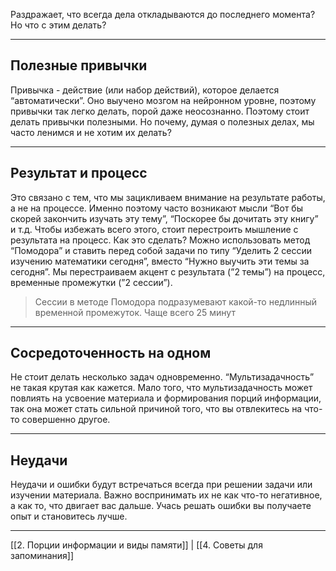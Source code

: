 Раздражает, что всегда дела откладываются до последнего момента? Но что с этим делать?

---
## Полезные привычки

Привычка - действие (или набор действий), которое делается “автоматически”. Оно выучено мозгом на нейронном уровне, поэтому привычки так легко делать, порой даже неосознанно.
Поэтому стоит делать привычки полезными. Но почему, думая о полезных делах, мы часто ленимся и не хотим их делать?

---
## Результат и процесс

Это связано с тем, что мы зацикливаем внимание на результате работы, а не на процессе. Именно поэтому часто возникают мысли “Вот бы скорей закончить изучать эту тему”, “Поскорее бы дочитать эту книгу” и т.д.
Чтобы избежать всего этого, стоит перестроить мышление с результата на процесс. Как это сделать? Можно использовать метод “Помодора” и ставить перед собой задачи по типу “Уделить 2 сессии изучению математики сегодня”, вместо “Нужно выучить эти темы за сегодня”. Мы перестраиваем акцент с результата (”2 темы”) на процесс, временные промежутки (”2 сессии”).
> Сессии в методе Помодора подразумевают какой-то недлинный временной промежуток. Чаще всего 25 минут

---
## Сосредоточенность на одном

Не стоит делать несколько задач одновременно. “Мультизадачность” не такая крутая как кажется. Мало того, что мультизадачность может повлиять на усвоение материала и формирования порций информации, так она может стать сильной причиной того, что вы отвлекитесь на что-то совершенно другое.

---
## Неудачи

Неудачи и ошибки будут встречаться всегда при решении задачи или изучении материала. Важно воспринимать их не как что-то негативное, а как то, что двигает вас дальше. Учась решать ошибки вы получаете опыт и становитесь лучше.

---
[[2. Порции информации и виды памяти]] | [[4. Советы для запоминания]]